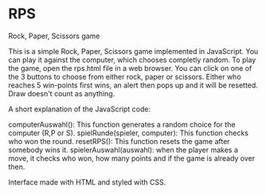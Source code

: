 # RPS
Rock, Paper, Scissors game 

This is a simple Rock, Paper, Scissors game implemented in JavaScript. You can play it against the computer, which chooses completly random.
To play the game, open the rps.html file in a web browser. You can click on one of the 3 buttons to choose from either rock, paper or scissors. Either who reaches 5 win-points first wins, an alert then pops up and it will be resetted. Draw doesn't count as anything.


A short explanation of the JavaScript code:

computerAuswahl(): This function generates a random choice for the computer (R,P or S).
spielRunde(spieler, computer): This function checks who won the round.
resetRPS(): This function resets the game after somebody wins it.
spielerAuswahl(auswahl): when the player makes a move, it checks who won, how many points and if the game is already over then.


Interface made with HTML and styled with CSS.

